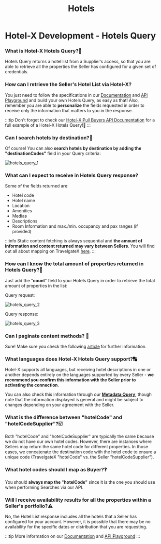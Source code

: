 ﻿---
title: Hotels
sidebar_position: 1
---

# Hotel-X Development - Hotels Query


### What is Hotel-X Hotels Query?🏨
Hotels Query returns a hotel list from a Supplier’s access, so that you are able to retrieve all the properties the Seller has configured for a given set of credentials.

### How can I retrieve the Seller's Hotel List via Hotel-X?  
You just need to follow the specifications in our [Documentation](/docs/apis/for-buyers/hotel-x-pull-buyers-api/content/hotels) and [API Playground](/playground) and build your own Hotels Query, as easy as that! Also, remember you are able to **personalize** the fields requested in order to receive only the information that matters to you in the response.

:::tip
Don't forget to check our [Hotel-X Pull Buyers API Documentation](/docs/apis/for-buyers/hotel-x-pull-buyers-api/content/hotels#requests-examples) for a full example of a Hotel-X Hotels Query!🚀
:::

### Can I search hotels by destination?🔎
Of course! You can also **search hotels by destination by adding the "destinationCodes"** field in your Query criteria:

![hotels_query_1](https://storage.travelgate.com/kbase/hotels_query_1.jpg)


### What can I expect to receive in Hotels Query response?
Some of the fields returned are: 

- Hotel code
- Hotel name
- Location
- Amenities
- Medias
- Descriptions
- Room Information and max./min. occupancy and pax ranges (if provided)

:::info
Static content fetching is always sequential and **the amount of information and content returned may vary between Sellers**. You will find out all about mapping on TravelgateX [here](/kb/connections/connections-content/all-about-mapping).
:::

### How can I know the total amount of properties returned in Hotels Query?📑
Just add the "**count**" field to your Hotels Query in order to retrieve the total amount of properties in the list:

Query request:

![hotels_query_2](https://storage.travelgate.com/kbase/hotels_query_2.jpg)


Query response:

![hotels_query_3](https://storage.travelgate.com/kbase/hotels_query_3.jpg)


### Can I paginate content methods? 🔢
Sure! Make sure you check the following [article](/kb/our-products/are-you-a-buyer/our-methods/static-content/faqs/token-based-pagination-hotel-room-destinations) for further information.

### What languages does Hotel-X Hotels Query support?🔠
Hotel-X supports all languages, but receiving hotel descriptions in one or another depends entirely on the languages supported by every Seller - **we recommend you confirm this information with the Seller prior to activating the connection**.

You can also check this information through our **[Metadata Query](/docs/apis/for-buyers/hotel-x-pull-buyers-api/content/metadata)**, though note that the information displayed is general and might be subject to changes depending on your agreement with the Seller.

### What is the difference between "hotelCode" and "hotelCodeSupplier"?☑️
Both "hotelCode" and "hotelCodeSupplier" are typically the same because we do not have our own hotel codes. However, there are instances where Sellers may return the same hotel code for different properties. In those cases, we concatenate the destination code with the hotel code to ensure a unique code (TravelgateX "hotelCode" vs. the Seller "hotelCodeSupplier").


### What hotel codes should I map as Buyer?❓
You should **always map the "hotelCode"** since it is the one you should use when performing Searches via our API.

### Will I receive availability results for all the properties within a Seller's portfolio?⚠️
No, the Hotel List response includes all the hotels that a Seller has configured for your account. However, it is possible that there may be no availability for the specific dates or distribution that you are requesting.

:::tip
More information on our [Documentation](/docs/apis/for-buyers/hotel-x-pull-buyers-api/content/hotels) and [API Playground](/playground)
:::